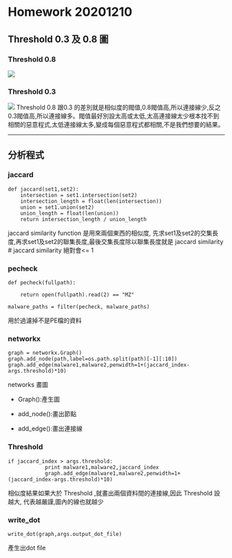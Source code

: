 # Homework 20201210

## Threshold 0.3 及 0.8 圖
### Threshold 0.8
![](https://i.imgur.com/DGx9iUv.png)
### Threshold 0.3
![](https://i.imgur.com/n7zSoNH.png)
Threshold 0.8 跟0.3 的差別就是相似度的閥值,0.8閥值高,所以連接線少,反之0.3閥值高,所以連接線多。閥值最好別設太高或太低,太高連接線太少根本找不到相關的惡意程式,太低連接線太多,變成每個惡意程式都相關,不是我們想要的結果。

* * *
## 分析程式
### jaccard
```
def jaccard(set1,set2):
    intersection = set1.intersection(set2)
    intersection_length = float(len(intersection))
    union = set1.union(set2)
    union_length = float(len(union))
    return intersection_length / union_length
```
jaccard similarity function 是用來兩個東西的相似度, 先求set1及set2的交集長度,再求set1及set2的聯集長度,最後交集長度除以聯集長度就是 jaccard similarity # jaccard similarity 絕對會<= 1

### pecheck
```
def pecheck(fullpath):

    return open(fullpath).read(2) == "MZ"
    
malware_paths = filter(pecheck, malware_paths)    
```
用於過濾掉不是PE檔的資料


### networkx

```
graph = networkx.Graph()
graph.add_node(path,label=os.path.split(path)[-1][:10])
graph.add_edge(malware1,malware2,penwidth=1+(jaccard_index-args.threshold)*10)

```
networks 畫圖 
* Graph():產生圖

* add_node():畫出節點

* add_edge():畫出連接線

### Threshold
```
if jaccard_index > args.threshold:
            print malware1,malware2,jaccard_index
            graph.add_edge(malware1,malware2,penwidth=1+(jaccard_index-args.threshold)*10)

```
相似度結果如果大於 Threshold ,就畫出兩個資料間的連接線,因此 Threshold 設越大, 代表越嚴謹,圖內的線也就越少

### write_dot
```
write_dot(graph,args.output_dot_file)
```
產生出dot file

